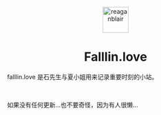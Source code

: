 <p align="center">
  <a href="https://falllin.love">
    <img alt="reaganblair" src="https://s1.ax1x.com/2018/12/18/FBC91A.png" width="60" />
  </a>
</p>
<h1 align="center">
  Falllin.love
</h1>

<p>falllin.love 是石先生与夏小姐用来记录重要时刻的小站。<p><br />
<p>如果没有任何更新…也不要奇怪，因为有人很懒...<p>


